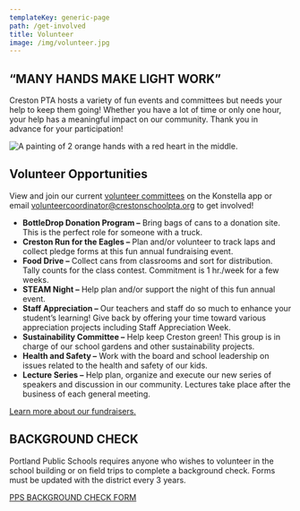 ```yaml
---
templateKey: generic-page
path: /get-involved
title: Volunteer
image: /img/volunteer.jpg
---
```

## “MANY HANDS MAKE LIGHT WORK”

Creston PTA hosts a variety of fun events and committees but needs your help to keep them going! Whether you have a lot of time or only one hour, your help has a meaningful impact on our community. Thank you in advance for your participation!

![A painting of 2 orange hands with a red heart in the middle.](/img/rod-long-89bqbucvjdw-unsplash.jpg)

## Volunteer Opportunities

View and join our current [volunteer committees](https://www.konstella.com/app/school/669afb141b5ceab26a5c9b2f/committees) on the Konstella app or email volunteercoordinator@crestonschoolpta.org to get involved!

* **BottleDrop Donation Program –** Bring bags of cans to a donation site. This is the perfect role for someone with a truck.
* **Creston Run for the Eagles –** Plan and/or volunteer to track laps and collect pledge forms at this fun annual fundraising event.
* **Food Drive –** Collect cans from classrooms and sort for distribution. Tally counts for the class contest. Commitment is 1 hr./week for a few weeks.
* **STEAM Night –** Help plan and/or support the night of this fun annual event. 
* **Staff Appreciation –** Our teachers and staff do so much to enhance your student’s learning! Give back by offering your time toward various appreciation projects including Staff Appreciation Week.
* **Sustainability Committee –** Help keep Creston green! This group is in charge of our school gardens and other sustainability projects. 
* **Health and Safety –** Work with the board and school leadership on issues related to the health and safety of our kids. 
* **Lecture Series –** Help plan, organize and execute our new series of speakers and discussion in our community. Lectures take place after the business of each general meeting.

[Learn more about our fundraisers.](/get-involved/fundraise)

## BACKGROUND CHECK

Portland Public Schools requires anyone who wishes to volunteer in the school building or on field trips to complete a background check. Forms must be updated with the district every 3 years.

[PPS BACKGROUND CHECK FORM](https://www.pps.net/volunteer)